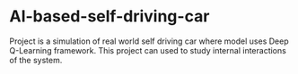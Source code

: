 # AI-based-self-driving-car
Project is a simulation of real world self driving car where model uses Deep Q-Learning framework.
This project can used to study internal interactions of the system.
